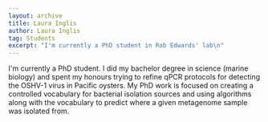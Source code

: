 ```yaml
---
layout: archive
title: Laura Inglis
author: Laura Inglis
tag: Students
excerpt: "I'm currently a PhD student in Rob Edwards' lab\n"
---
```


I'm currently a PhD student. I did my bachelor degree in science (marine biology) and spent my honours trying to refine 
qPCR protocols for detecting the OSHV-1 virus in Pacific oysters. My PhD work is focused on creating a controlled 
vocabulary for bacterial isolation sources and using algorithms along with the vocabulary to predict where a given 
metagenome sample was isolated from.
